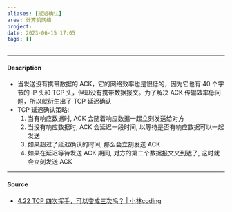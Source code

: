 ```yaml
---
aliases: [延迟确认]
area: 计算机网络
project: 
date: 2023-06-15 17:05
tags: []
---
```

---
#### Description
- 当发送没有携带数据的 ACK，它的网络效率也是很低的，因为它也有 40 个字节的 IP 头和 TCP 头，但却没有携带数据报文。为了解决 ACK 传输效率低问题，所以就衍生出了 TCP 延迟确认
- TCP 延迟确认策略:
    1. 当有响应数据时, ACK 会随着响应数据一起立刻发送给对方
    2. 当没有响应数据时, ACK 会延迟一段时间, 以等待是否有响应数据可以一起发送
    3. 如果超过了延迟确认的时间, 那么会立刻发送 ACK
    4. 如果在延迟等待发送 ACK 期间, 对方的第二个数据报文又到达了, 这时就会立刻发送 ACK



---
#### Source
- [4.22 TCP 四次挥手，可以变成三次吗？ | 小林coding](https://xiaolincoding.com/network/3_tcp/tcp_three_fin.html#%E5%AE%9E%E9%AA%8C%E9%AA%8C%E8%AF%81)